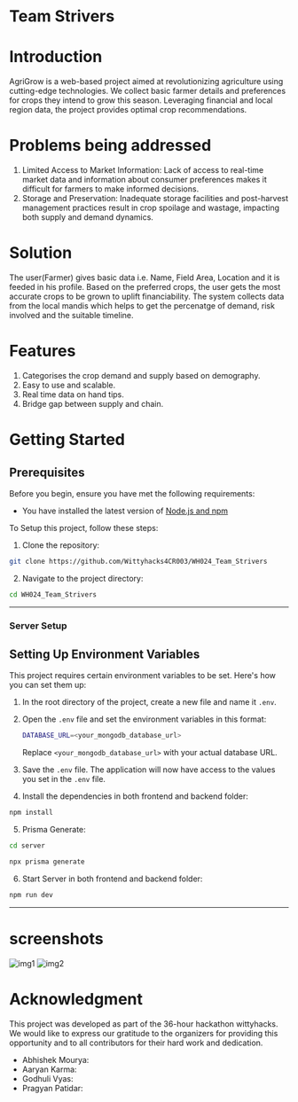 # Team Strivers

# Introduction 
AgriGrow is a web-based project aimed at revolutionizing agriculture using cutting-edge technologies. We collect basic farmer details and preferences for crops they intend to grow this season. Leveraging financial and local region data, the project provides optimal crop recommendations.


# Problems being addressed

1. Limited Access to Market Information: Lack of access to real-time market data and information about consumer preferences makes it difficult for farmers to make informed decisions.    
2. Storage and Preservation: Inadequate storage facilities and post-harvest management practices result in crop spoilage and wastage, impacting both supply and demand dynamics.

# Solution
The user(Farmer) gives basic data i.e. Name, Field Area, Location and it is feeded in his profile. Based on the preferred crops, the user gets the most accurate crops to be grown to uplift financiability. The system collects data from the local mandis which helps to get the percenatge of demand, risk involved and the suitable timeline. 

# Features
1. Categorises the crop demand and supply based on demography.
2. Easy to use and scalable.
3. Real time data on hand tips.
4. Bridge gap between supply and chain.

# Getting Started
## Prerequisites
Before you begin, ensure you have met the following requirements:
- You have installed the latest version of [Node.js and npm](https://nodejs.org/en/download/)

To Setup this project, follow these steps:
1. Clone the repository:
```bash
git clone https://github.com/Wittyhacks4CR003/WH024_Team_Strivers
```
2. Navigate to the project directory:
```bash
cd WH024_Team_Strivers
```
---
### Server Setup

## Setting Up Environment Variables

This project requires certain environment variables to be set. Here's how you can set them up:

1. In the root directory of the project, create a new file and name it `.env`.

2. Open the `.env` file and set the environment variables in this format:

   ```bash
   DATABASE_URL=<your_mongodb_database_url>
   ```
   Replace `<your_mongodb_database_url>` with your actual database URL.

3. Save the `.env` file. The application will now have access to the values you set in the `.env` file.

4. Install the dependencies in both frontend and backend folder:
```bash
npm install
```
5. Prisma Generate:
```bash
cd server
```
```bash
npx prisma generate
```
6. Start Server in both frontend and backend folder:

```bash
npm run dev
```
---

# screenshots
![img1](https://github.com/Wittyhacks4CR003/WH024_Team_Strivers/blob/main/web/public/img1.jpeg)
![img2](https://github.com/Wittyhacks4CR003/WH024_Team_Strivers/blob/main/web/public/img2.jpeg)

# Acknowledgment
This project was developed as part of the 36-hour hackathon wittyhacks. We would like to express our gratitude to the organizers for providing this opportunity and to all contributors for their hard work and dedication.
* Abhishek Mourya:
* Aaryan Karma:
* Godhuli Vyas:
* Pragyan Patidar: 
